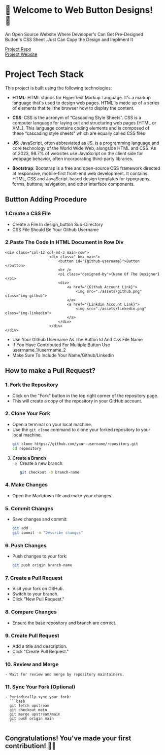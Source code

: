 # 🎉 Welcome to Web Button Designs! 🎊

An Open Source Website Where Developer's Can Get Pre-Designed Button's CSS Sheet .Just Can Copy the Design and Implment It

[Project Repo](https://github.com/swarnade/webdesign-switch)
<br />
[Project Website](https://webdesign.swarnadeepsahapoddar.in/)

# Project Tech Stack

This project is built using the following technologies:

- **HTML**: HTML stands for HyperText Markup Language. It's a markup language that's used to design web pages. HTML is made up of a series of elements that tell the browser how to display the content.

- **CSS**: CSS is the acronym of “Cascading Style Sheets”. CSS is a computer language for laying out and structuring web pages (HTML or XML). This language contains coding elements and is composed of these “cascading style sheets” which are equally called CSS files

- **JS**: JavaScript, often abbreviated as JS, is a programming language and core technology of the World Wide Web, alongside HTML and CSS. As of 2023, 98.7% of websites use JavaScript on the client side for webpage behavior, often incorporating third-party libraries.

- **Bootstrap**: Bootstrap is a free and open-source CSS framework directed at responsive, mobile-first front-end web development. It contains HTML, CSS and JavaScript-based design templates for typography, forms, buttons, navigation, and other interface components.

## Buttton Adding Procedure

### 1.Create a CSS File

- Create a File In design_button Sub-Directory
- CSS File Should Be Your Github Username

### 2.Paste The Code In HTML Document in Row Div
```
<div class="col-12 col-md-3 main-row">
                    <div class=" box-main">
                        <button id="{github-username}">Button </button>
                        <br />
                        <p1 class="designed-by">{Name Of The Designer}</p1>
                        <div>
                            <a href="{Github Account Link}">
                                <img src="./assets/github.png" class="img-github">
                            </a>
                            <a href="{Linkdin Account Link}">
                                <img src="./assets/linkedin.png" class="img-linkedin">
                            </a>
                        </div>
                    </div>
</div>
```
- Use Your Github Username As The Button Id And Css File Name
- If You Have Contributed For Multiple Button Use userrname_1/userrname_2
- Make Sure To Include Your Name/Github/Linkedin


## How to make a Pull Request?

### 1. Fork the Repository

- Click on the "Fork" button in the top right corner of the repository page.
- This will create a copy of the repository in your GitHub account.

### 2. Clone Your Fork

- Open a terminal on your local machine.
- Use the `git clone` command to clone your forked repository to your local machine.
  ```bash
  git clone https://github.com/your-username/repository.git
  cd repository
  ```

3. **Create a Branch**
   - Create a new branch:
     ```bash
     git checkout -b branch-name
     ```

### 4. Make Changes

- Open the Markdown file and make your changes.

### 5. Commit Changes

- Save changes and commit:
  ```bash
  git add .
  git commit -m "Describe changes"
  ```

### 6. **Push Changes**

- Push changes to your fork:
  ```bash
  git push origin branch-name
  ```

### 7. **Create a Pull Request**

- Visit your fork on GitHub.
- Switch to your branch.
- Click "New Pull Request."

### 8. **Compare Changes**

- Ensure the base repository and branch are correct.

### 9. **Create Pull Request**

- Add a title and description.
- Click "Create Pull Request."

### 10. **Review and Merge**

    - Wait for review and merge by repository maintainers.

### 11. **Sync Your Fork (Optional)**

    - Periodically sync your fork:
      ```bash
      git fetch upstream
      git checkout main
      git merge upstream/main
      git push origin main
      ```

<h2>Congratulations! You've made your first contribution! 🙌🏼</h2>
